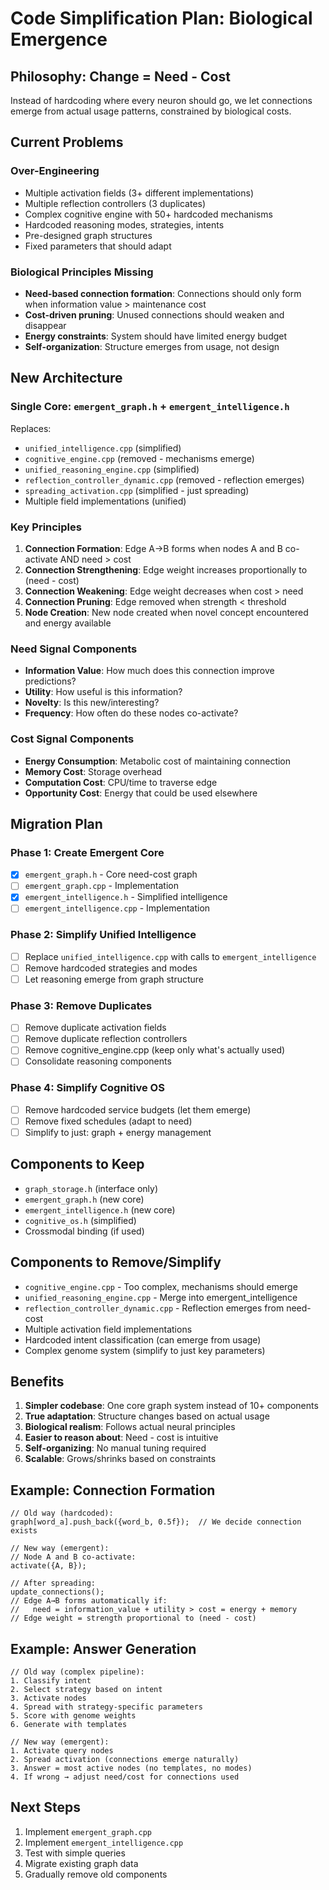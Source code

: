 # Code Simplification Plan: Biological Emergence

## Philosophy: Change = Need - Cost

Instead of hardcoding where every neuron should go, we let connections emerge from actual usage patterns, constrained by biological costs.

## Current Problems

### Over-Engineering
- Multiple activation fields (3+ different implementations)
- Multiple reflection controllers (3 duplicates)
- Complex cognitive engine with 50+ hardcoded mechanisms
- Hardcoded reasoning modes, strategies, intents
- Pre-designed graph structures
- Fixed parameters that should adapt

### Biological Principles Missing
- **Need-based connection formation**: Connections should only form when information value > maintenance cost
- **Cost-driven pruning**: Unused connections should weaken and disappear
- **Energy constraints**: System should have limited energy budget
- **Self-organization**: Structure emerges from usage, not design

## New Architecture

### Single Core: `emergent_graph.h` + `emergent_intelligence.h`

Replaces:
- `unified_intelligence.cpp` (simplified)
- `cognitive_engine.cpp` (removed - mechanisms emerge)
- `unified_reasoning_engine.cpp` (simplified)
- `reflection_controller_dynamic.cpp` (removed - reflection emerges)
- `spreading_activation.cpp` (simplified - just spreading)
- Multiple field implementations (unified)

### Key Principles

1. **Connection Formation**: Edge A→B forms when nodes A and B co-activate AND need > cost
2. **Connection Strengthening**: Edge weight increases proportionally to (need - cost)
3. **Connection Weakening**: Edge weight decreases when cost > need
4. **Connection Pruning**: Edge removed when strength < threshold
5. **Node Creation**: New node created when novel concept encountered and energy available

### Need Signal Components
- **Information Value**: How much does this connection improve predictions?
- **Utility**: How useful is this information?
- **Novelty**: Is this new/interesting?
- **Frequency**: How often do these nodes co-activate?

### Cost Signal Components
- **Energy Consumption**: Metabolic cost of maintaining connection
- **Memory Cost**: Storage overhead
- **Computation Cost**: CPU/time to traverse edge
- **Opportunity Cost**: Energy that could be used elsewhere

## Migration Plan

### Phase 1: Create Emergent Core
- [x] `emergent_graph.h` - Core need-cost graph
- [ ] `emergent_graph.cpp` - Implementation
- [x] `emergent_intelligence.h` - Simplified intelligence
- [ ] `emergent_intelligence.cpp` - Implementation

### Phase 2: Simplify Unified Intelligence
- [ ] Replace `unified_intelligence.cpp` with calls to `emergent_intelligence`
- [ ] Remove hardcoded strategies and modes
- [ ] Let reasoning emerge from graph structure

### Phase 3: Remove Duplicates
- [ ] Remove duplicate activation fields
- [ ] Remove duplicate reflection controllers  
- [ ] Remove cognitive_engine.cpp (keep only what's actually used)
- [ ] Consolidate reasoning components

### Phase 4: Simplify Cognitive OS
- [ ] Remove hardcoded service budgets (let them emerge)
- [ ] Remove fixed schedules (adapt to need)
- [ ] Simplify to just: graph + energy management

## Components to Keep
- `graph_storage.h` (interface only)
- `emergent_graph.h` (new core)
- `emergent_intelligence.h` (new core)
- `cognitive_os.h` (simplified)
- Crossmodal binding (if used)

## Components to Remove/Simplify
- `cognitive_engine.cpp` - Too complex, mechanisms should emerge
- `unified_reasoning_engine.cpp` - Merge into emergent_intelligence
- `reflection_controller_dynamic.cpp` - Reflection emerges from need-cost
- Multiple activation field implementations
- Hardcoded intent classification (can emerge from usage)
- Complex genome system (simplify to just key parameters)

## Benefits
1. **Simpler codebase**: One core graph system instead of 10+ components
2. **True adaptation**: Structure changes based on actual usage
3. **Biological realism**: Follows actual neural principles
4. **Easier to reason about**: Need - cost is intuitive
5. **Self-organizing**: No manual tuning required
6. **Scalable**: Grows/shrinks based on constraints

## Example: Connection Formation

```
// Old way (hardcoded):
graph[word_a].push_back({word_b, 0.5f});  // We decide connection exists

// New way (emergent):
// Node A and B co-activate:
activate({A, B});

// After spreading:
update_connections();
// Edge A→B forms automatically if:
//   need = information_value + utility > cost = energy + memory
// Edge weight = strength proportional to (need - cost)
```

## Example: Answer Generation

```
// Old way (complex pipeline):
1. Classify intent
2. Select strategy based on intent
3. Activate nodes
4. Spread with strategy-specific parameters
5. Score with genome weights
6. Generate with templates

// New way (emergent):
1. Activate query nodes
2. Spread activation (connections emerge naturally)
3. Answer = most active nodes (no templates, no modes)
4. If wrong → adjust need/cost for connections used
```

## Next Steps
1. Implement `emergent_graph.cpp`
2. Implement `emergent_intelligence.cpp`
3. Test with simple queries
4. Migrate existing graph data
5. Gradually remove old components

